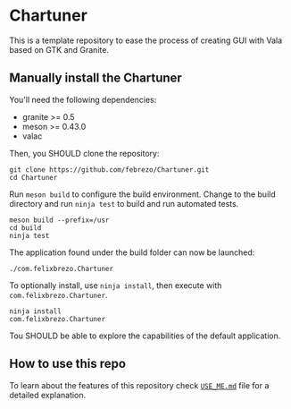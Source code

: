 # Chartuner

This is a template repository to ease the process of creating GUI with Vala based on GTK and Granite.

## Manually install the Chartuner

You'll need the following dependencies:

* granite >= 0.5
* meson >= 0.43.0
* valac

Then, you SHOULD clone the repository:

```
git clone https://github.com/febrezo/Chartuner.git
cd Chartuner
```

Run `meson build` to configure the build environment. Change to the build directory and run `ninja test` to build and run automated tests.

```
meson build --prefix=/usr
cd build
ninja test
```

The application found under the build folder can now be launched:

```
./com.felixbrezo.Chartuner
```

To optionally install, use `ninja install`, then execute with `com.felixbrezo.Chartuner`.

```
ninja install
com.felixbrezo.Chartuner
```

Tou SHOULD be able to explore the capabilities of the default application.

## How to use this repo

To learn about the features of this repository check [`USE_ME.md`](./doc/USE_ME.md) file for a detailed explanation.
